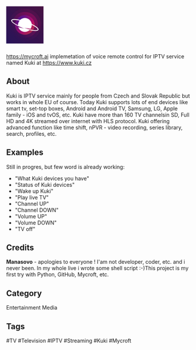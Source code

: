 # <img src="https://github.com/Manasovo/kuki-skill/blob/master/kuki_logo.jpg" width="100" height="100"/>

https://mycroft.ai implemetation of voice remote control for IPTV service named Kuki at https://www.kuki.cz

## About
Kuki is IPTV service mainly for people from Czech and Slovak Republic but works in whole EU of course. Today Kuki supports lots of end devices like smart tv, set-top boxes, Android and Android TV, Samsung, LG, Apple family - iOS and tvOS, etc. Kuki have more than 160 TV channelsin SD, Full HD and 4K streamed over internet with HLS protocol. Kuki offering advanced function like  time shift, nPVR - video recording, series library, search, profiles, etc.

## Examples
Still in progres, but few word is already working:

* "What Kuki devices you have"
* "Status of Kuki devices"
* "Wake up Kuki"
* "Play live TV"
* "Channel UP"
* "Channel DOWN"
* "Volume UP"
* "Volume DOWN"
* "TV off"

## Credits
**Manasovo** - apologies to everyone ! I'am not developer, coder, etc. and i never been. In my whole live i wrote some shell script :-)This project is my first try with Python, GitHub, Mycroft, etc. 

## Category
Entertainment
Media

## Tags
#TV
#Television
#IPTV
#Streaming
#Kuki
#Mycroft


